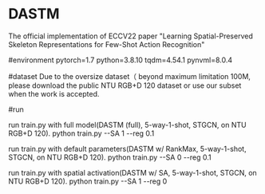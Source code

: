 # DASTM
The official implementation of ECCV22 paper "Learning Spatial-Preserved Skeleton Representations for Few-Shot Action Recognition"

#environment
pytorch=1.7
python=3.8.10
tqdm=4.54.1
pynvml=8.0.4

#dataset
Due to the oversize dataset（ beyond maximum limitation 100M, please download the public NTU RGB+D 120 dataset or use our subset when the work is accepted.

#run

run train.py with full model(DASTM (full), 5-way-1-shot, STGCN, on NTU RGB+D 120). 
python train.py --SA 1 --reg 0.1

run train.py with default parameters(DASTM w/ RankMax, 5-way-1-shot, STGCN, on NTU RGB+D 120). 
python train.py --SA 0 --reg 0.1

run train.py with spatial activation(DASTM w/ SA, 5-way-1-shot, STGCN, on NTU RGB+D 120). 
python train.py --SA 1 --reg 0

